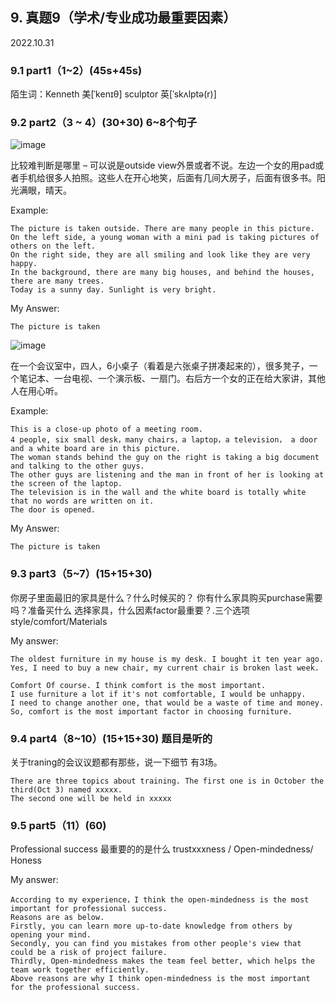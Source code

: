 ## 9.	真题9（学术/专业成功最重要因素）
2022.10.31
### 9.1	part1（1~2）(45s+45s)
陌生词：Kenneth  美[ˈkenɪθ]  sculptor  英[ˈskʌlptə(r)] 
### 9.2	part2（3 ~ 4）(30+30) 6~8个句子
![image](https://user-images.githubusercontent.com/2299635/170910942-3eefc551-8528-4734-bc51-7dc55b2ce0ef.png)

比较难判断是哪里 – 可以说是outside view外景或者不说。左边一个女的用pad或者手机给很多人拍照。这些人在开心地笑，后面有几间大房子，后面有很多书。阳光满眼，晴天。

Example:

``` 
The picture is taken outside. There are many people in this picture. 
On the left side, a young woman with a mini pad is taking pictures of others on the left.
On the right side, they are all smiling and look like they are very happy.
In the background, there are many big houses, and behind the houses, there are many trees. 
Today is a sunny day. Sunlight is very bright. 
```

My Answer:

```
The picture is taken
```

![image](https://user-images.githubusercontent.com/2299635/170911323-6b030b43-fde6-40e8-a42e-c2c225fa0e38.png)

在一个会议室中，四人，6小桌子（看着是六张桌子拼凑起来的），很多凳子，一个笔记本、一台电视、一个演示板、一扇门。右后方一个女的正在给大家讲，其他人在用心听。

Example:

``` 
This is a close-up photo of a meeting room. 
4 people, six small desk，many chairs，a laptop，a television， a door and a white board are in this picture. 
The woman stands behind the guy on the right is taking a big document and talking to the other guys. 
The other guys are listening and the man in front of her is looking at the screen of the laptop. 
The television is in the wall and the white board is totally white that no words are written on it. 
The door is opened. 
```

My Answer:

```
The picture is taken
```

### 9.3	part3（5~7）(15+15+30)

你房子里面最旧的家具是什么？什么时候买的？ 
你有什么家具购买purchase需要吗？准备买什么
选择家具，什么因素factor最重要？.三个选项style/comfort/Materials

My answer:

```
The oldest furniture in my house is my desk. I bought it ten year ago. 
Yes, I need to buy a new chair, my current chair is broken last week.

Comfort Of course. I think comfort is the most important.
I use furniture a lot if it's not comfortable, I would be unhappy.
I need to change another one, that would be a waste of time and money.
So, comfort is the most important factor in choosing furniture.

```

### 9.4	part4（8~10）(15+15+30) 题目是听的

关于traning的会议议题都有那些，说一下细节 有3场。

```
There are three topics about training. The first one is in October the third(Oct 3) named xxxxx. 
The second one will be held in xxxxx
```

### 9.5	part5（11）(60)
Professional success 最重要的的是什么 trustxxxness /  Open-mindedness/ Honess

My answer:

```
According to my experience，I think the open-mindedness is the most important for professional success. 
Reasons are as below. 
Firstly, you can learn more up-to-date knowledge from others by opening your mind.
Secondly, you can find you mistakes from other people's view that could be a risk of project failure.
Thirdly, Open-mindedness makes the team feel better, which helps the team work together efficiently.
Above reasons are why I think open-mindedness is the most important for the professional success.
```
